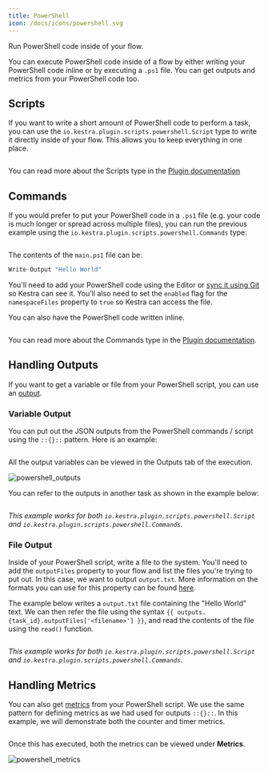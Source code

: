```yaml
---
title: PowerShell
icon: /docs/icons/powershell.svg
---
```


Run PowerShell code inside of your flow.

You can execute PowerShell code inside of a flow by either writing your PowerShell code inline or by executing a `.ps1` file. You can get outputs and metrics from your PowerShell code too.


## Scripts

If you want to write a short amount of PowerShell code to perform a task, you can use the `io.kestra.plugin.scripts.powershell.Script` type to write it directly inside of your flow. This allows you to keep everything in one place.

```yaml file=public/examples/scripts_powershell.yml
```

You can read more about the Scripts type in the [Plugin documentation](/plugins/plugin-script-powershell/tasks/io.kestra.plugin.scripts.powershell.script)

## Commands

If you would prefer to put your PowerShell code in a `.ps1` file (e.g. your code is much longer or spread across multiple files), you can run the previous example using the `io.kestra.plugin.scripts.powershell.Commands` type:

```yaml file=public/examples/commands_powershell.yml
```

The contents of the `main.ps1` file can be:

```r
Write-Output "Hello World"
```

You'll need to add your PowerShell code using the Editor or [sync it using Git](../08.developer-guide/04.git.md) so Kestra can see it. You'll also need to set the `enabled` flag for the `namespaceFiles` property to `true` so Kestra can access the file.

You can also have the PowerShell code written inline.

```yaml file=public/examples/commands_powershell_inline.yml
```

You can read more about the Commands type in the [Plugin documentation](/plugins/plugin-script-powershell/tasks/io.kestra.plugin.scripts.powershell.commands).

## Handling Outputs

If you want to get a variable or file from your PowerShell script, you can use an [output](../04.workflow-components/06.outputs.md).

### Variable Output

You can put out the JSON outputs from the PowerShell commands / script using the `::{}::` pattern. Here is an example:

```yaml file=public/examples/outputs_powershell.yml
```

All the output variables can be viewed in the Outputs tab of the execution.

![powershell_outputs](/docs/how-to-guides/powershell/outputs.png)

You can refer to the outputs in another task as shown in the example below:

```yaml file=public/examples/outputs_powershell_usage.yml
```

_This example works for both `io.kestra.plugin.scripts.powershell.Script` and `io.kestra.plugin.scripts.powershell.Commands`._

### File Output

Inside of your PowerShell script, write a file to the system. You'll need to add the `outputFiles` property to your flow and list the files you're trying to put out. In this case, we want to output `output.txt`. More information on the formats you can use for this property can be found [here](../08.developer-guide/07.scripts/08.output-directory.md).

The example below writes a `output.txt` file containing the "Hello World" text. We can then refer the file using the syntax `{{ outputs.{task_id}.outputFiles['<filename>'] }}`, and read the contents of the file using the `read()` function.

```yaml file=public/examples/scripts_output-files-powershell.yml
```

_This example works for both `io.kestra.plugin.scripts.powershell.Script` and `io.kestra.plugin.scripts.powershell.Commands`._

## Handling Metrics

You can also get [metrics](../08.developer-guide/07.scripts/07.outputs-metrics.md#outputs-and-metrics-in-script-and-commands-tasks) from your PowerShell script. We use the same pattern for defining metrics as we had used for outputs `::{}::`. In this example, we will demonstrate both the counter and timer metrics.

```yaml file=public/examples/metrics_powershell.yml
```

Once this has executed, both the metrics can be viewed under **Metrics**.

![powershell_metrics](/docs/how-to-guides/powershell/metrics.png)
